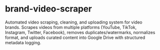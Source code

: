 # brand-video-scraper
Automated video scraping, cleaning, and uploading system for video  brands. Scrapes videos from multiple platforms (YouTube, TikTok, Instagram, Twitter, Facebook), removes duplicates/watermarks, normalizes format, and uploads curated content into Google Drive with structured metadata logging.
